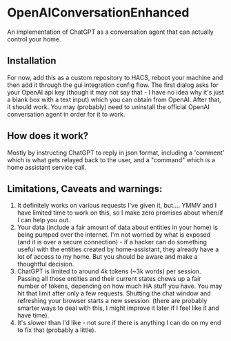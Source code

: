 # OpenAIConversationEnhanced
An implementation of ChatGPT as a conversation agent that can actually control your home.

## Installation
For now, add this as a custom repository to HACS, reboot your machine and then add it through the gui integration config flow. The first dialog asks for your OpenAI api key (though it may not say that - I have no idea why it's just a blank box with a text input) which you can obtain from OpenAI. After that, it should work. You may (probably) need to uninstall the official OpenAI conversation agent in order for it to work. 

## How does it work?
Mostly by instructing ChatGPT to reply in json format, including a 'comment' which is what gets relayed back to the user, and a "command" which is a home assistant service call. 

## Limitations, Caveats and warnings:

1. It definitely works on various requests I've given it, but.... YMMV and I have limited time to work on this, so I make zero promises about when/if I can help you out. 
2. Your data (include a fair amount of data about entities in your home) is being pumped over the internet. I'm not worried by what is exposed (and it is over a secure connection) - if a hacker can do something useful with the entities created by home-assistant, they already have a lot of access to my home. But you should be aware and make a thoughtful decision. 
3. ChatGPT is limited to around 4k tokens (~3k words) per session. Passing all those entities and their current states chews up a fair number of tokens, depending on how much HA stuff you have. You may hit that limit after only a few requests. Shutting the chat window and refreshing your browser starts a new ssession. (there are probably smarter ways to deal with this, I might improve it later if I feel like it and have time).
4. It's slower than I'd like - not sure if there is anything I can do on my end to fix that (probably a little). 
